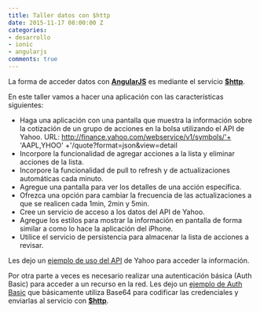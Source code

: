 ```yaml
---
title: Taller datos con $http
date: 2015-11-17 08:00:00 Z
categories:
- desarrollo
- ionic
- angularjs
comments: true
---
```


La forma de acceder datos con [__AngularJS__][3] es mediante el servicio [__$http__][2].

En este taller vamos a hacer una aplicación con las características siguientes:

- Haga una aplicación con una pantalla que muestra la información sobre la cotización de un grupo de acciones en la bolsa utilizando el API de Yahoo. 
URL: http://finance.yahoo.com/webservice/v1/symbols/'+ 'AAPL,YHOO' +'/quote?format=json&view=detail 
- Incorpore la funcionalidad de agregar acciones a la lista y eliminar acciones de la lista.
- Incorpore la funcionalidad de pull to refresh y de actualizaciones automáticas cada minuto.
- Agregue una pantalla para ver los detalles de una acción específica.
- Ofrezca una opción para cambiar la frecuencia de las actualizaciones a que se realicen cada 1min, 2min y 5min.
- Cree un servicio de acceso a los datos del API de Yahoo.
- Agregue los estilos para mostrar la información en pantalla de forma similar a como lo hace la aplicación del iPhone.
- Utilice el servicio de persistencia para almacenar la lista de acciones a revisar.

Les dejo un [ejemplo de uso del API][1] de Yahoo para acceder la información.

Por otra parte a veces es necesario realizar una autenticación básica (Auth Basic) para acceder a un recurso en la red. Les dejo un [ejemplo de Auth Basic][4] que básicamente utiliza Base64 para codificar las credenciales y enviarlas al servicio con [__$http__][2].

[1]: http://play.ionic.io/app/6d92827a5c49 "Resultado del tutorial" 
[2]: https://docs.angularjs.org/api/ng/service/$http "$http"
[3]: https://angularjs.org "AngularJS"
[4]: http://play.ionic.io/app/f63226eb5706 "Uso de Auth Basic"
